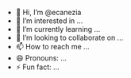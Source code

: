 - 👋 Hi, I’m @ecanezia
- 👀 I’m interested in ...
- 🌱 I’m currently learning ...
- 💞️ I’m looking to collaborate on ...
- 📫 How to reach me ...
- 😄 Pronouns: ...
- ⚡ Fun fact: ...

<!---
ecanezia/ecanezia is a ✨ special ✨ repository because its `README.md` (this file) appears on your GitHub profile.
You can click the Preview link to take a look at your changes.
--->
